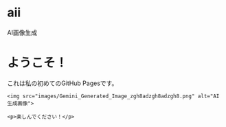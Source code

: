 # aii
AI画像生成
    
<!DOCTYPE html>
<html>
<head>
    <title>私のウェブサイト</title>
</head>
<body>
    <h1>ようこそ！</h1>
    <p>これは私の初めてのGitHub Pagesです。</p>

    <img src="images/Gemini_Generated_Image_zgh8adzgh8adzgh8.png" alt="AI生成画像">

    <p>楽しんでください！</p>
</body>
</html>
